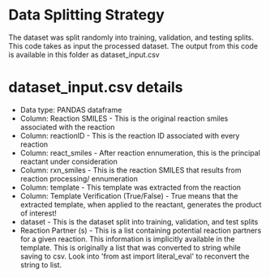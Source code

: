 # Data Splitting Strategy
The dataset was split randomly into training, validation, and testing splits. This code takes as input the processed dataset. The output from this code is available in this folder as dataset_input.csv

# dataset_input.csv details
* Data type: PANDAS dataframe 
* Column: Reaction SMILES - This is the original reaction smiles associated with the reaction 
* Column: reactionID - This is the reaction ID associated with every reaction 
* Column: react_smiles - After reaction ennumeration, this is the principal reactant under consideration 
* Column: rxn_smiles - This is the reaction SMILES that results from reaction processing/ ennumeration 
* Column: template - This template was extracted from the reaction 
* Column: Template Verification (True/False) - True means that the extracted template, when applied to the reactant, generates the product of interest!
* dataset - This is the dataset split into training, validation, and test splits
* Reaction Partner (s) - This is a list containing potential reaction partners for a given reaction. This information is implicitly available in the template. This is originally a list that was converted to string while saving to csv. Look into 'from ast import literal_eval' to reconvert the string to list.
